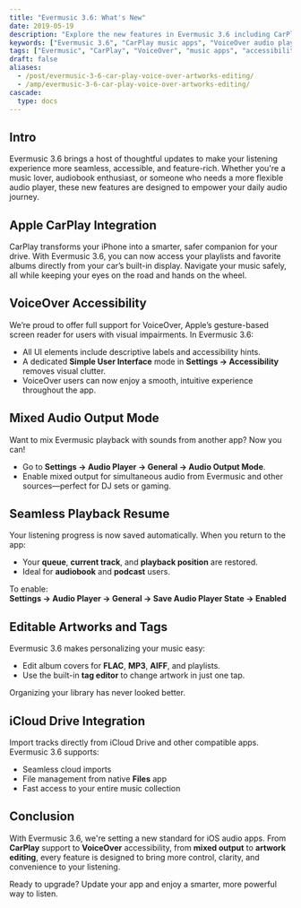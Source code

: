 ```yaml
---
title: "Evermusic 3.6: What's New"
date: 2019-05-19
description: "Explore the new features in Evermusic 3.6 including CarPlay integration, VoiceOver accessibility, mixed audio output, iCloud Drive support, and more."
keywords: ["Evermusic 3.6", "CarPlay music apps", "VoiceOver audio player", "iPhone audio player features", "FLAC tag editor", "restore playback state", "edit music artwork", "cloud music player"]
tags: ["Evermusic", "CarPlay", "VoiceOver", "music apps", "accessibility", "iCloud Drive", "tag editor", "playback features", "audiobooks", "streaming"]
draft: false
aliases:
  - /post/evermusic-3-6-car-play-voice-over-artworks-editing/
  - /amp/evermusic-3-6-car-play-voice-over-artworks-editing/
cascade:
  type: docs
---
```


## Intro

Evermusic 3.6 brings a host of thoughtful updates to make your listening experience more seamless, accessible, and feature-rich. Whether you're a music lover, audiobook enthusiast, or someone who needs a more flexible audio player, these new features are designed to empower your daily audio journey.

## Apple CarPlay Integration

CarPlay transforms your iPhone into a smarter, safer companion for your drive. With Evermusic 3.6, you can now access your playlists and favorite albums directly from your car’s built-in display. Navigate your music safely, all while keeping your eyes on the road and hands on the wheel.

## VoiceOver Accessibility

We’re proud to offer full support for VoiceOver, Apple’s gesture-based screen reader for users with visual impairments. In Evermusic 3.6:

- All UI elements include descriptive labels and accessibility hints.
- A dedicated **Simple User Interface** mode in **Settings → Accessibility** removes visual clutter.
- VoiceOver users can now enjoy a smooth, intuitive experience throughout the app.

## Mixed Audio Output Mode

Want to mix Evermusic playback with sounds from another app? Now you can!

- Go to **Settings → Audio Player → General → Audio Output Mode**.
- Enable mixed output for simultaneous audio from Evermusic and other sources—perfect for DJ sets or gaming.

## Seamless Playback Resume

Your listening progress is now saved automatically. When you return to the app:

- Your **queue**, **current track**, and **playback position** are restored.
- Ideal for **audiobook** and **podcast** users.

To enable:  
**Settings → Audio Player → General → Save Audio Player State → Enabled**

## Editable Artworks and Tags

Evermusic 3.6 makes personalizing your music easy:

- Edit album covers for **FLAC**, **MP3**, **AIFF**, and playlists.
- Use the built-in **tag editor** to change artwork in just one tap.

Organizing your library has never looked better.

## iCloud Drive Integration

Import tracks directly from iCloud Drive and other compatible apps. Evermusic 3.6 supports:

- Seamless cloud imports
- File management from native **Files** app
- Fast access to your entire music collection

## Conclusion

With Evermusic 3.6, we're setting a new standard for iOS audio apps. From **CarPlay** support to **VoiceOver** accessibility, from **mixed output** to **artwork editing**, every feature is designed to bring more control, clarity, and convenience to your listening.

Ready to upgrade? Update your app and enjoy a smarter, more powerful way to listen.
